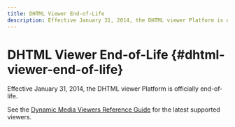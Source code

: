 ```yaml
---
title: DHTML Viewer End-of-Life
description: Effective January 31, 2014, the DHTML viewer Platform is officially end-of-life.
---
```


# DHTML Viewer End-of-Life {#dhtml-viewer-end-of-life}

Effective January 31, 2014, the DHTML viewer Platform is officially end-of-life.

See the [Dynamic Media Viewers Reference Guide](https://experienceleague.adobe.com/docs/dynamic-media-developer-resources/library/home.html) for the latest supported viewers.